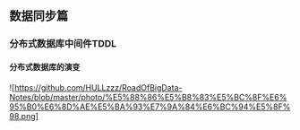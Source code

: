 ## 数据同步篇
### 分布式数据库中间件TDDL
#### 分布式数据库的演变
![https://github.com/HULLzzz/RoadOfBigData-Notes/blob/master/photo/%E5%88%86%E5%B8%83%E5%BC%8F%E6%95%B0%E6%8D%AE%E5%BA%93%E7%9A%84%E6%BC%94%E5%8F%98.png]
